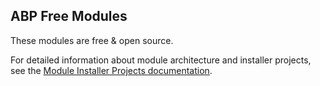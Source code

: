 ## ABP Free Modules

These modules are free & open source.

For detailed information about module architecture and installer projects, see the [Module Installer Projects documentation](../../docs/en/framework/architecture/modularity/installer-projects.md).